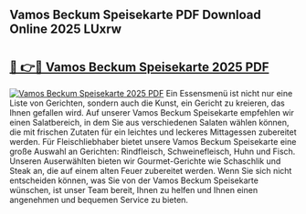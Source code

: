 ## Vamos Beckum Speisekarte PDF Download Online 2025 LUxrw

# <h2><a href="http://gc8g1tv.nevu.top/?p=Vamos+Beckum+Speisekarte">🔗 👉🔴 Vamos Beckum Speisekarte 2025 PDF</a></h2>

[![Vamos Beckum Speisekarte 2025 PDF](https://i.imgur.com/dBaPXMq.png)](http://gc8g1tv.nevu.top/?p=Vamos+Beckum+Speisekarte)
Ein Essensmenü ist nicht nur eine Liste von Gerichten, sondern auch die Kunst, ein Gericht zu kreieren, das Ihnen gefallen wird. Auf unserer Vamos Beckum Speisekarte empfehlen wir einen Salatbereich, in dem Sie aus verschiedenen Salaten wählen können, die mit frischen Zutaten für ein leichtes und leckeres Mittagessen zubereitet werden. Für Fleischliebhaber bietet unsere Vamos Beckum Speisekarte eine große Auswahl an Gerichten: Rindfleisch, Schweinefleisch, Huhn und Fisch. Unseren Auserwählten bieten wir Gourmet-Gerichte wie Schaschlik und Steak an, die auf einem alten Feuer zubereitet werden. Wenn Sie sich nicht entscheiden können, was Sie von der Vamos Beckum Speisekarte wünschen, ist unser Team bereit, Ihnen zu helfen und Ihnen einen angenehmen und bequemen Service zu bieten.
